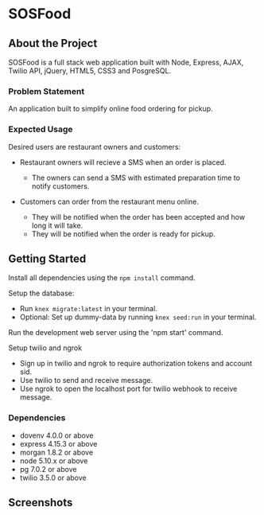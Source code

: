 # SOSFood

## About the Project
SOSFood is a full stack web application built with Node, Express, AJAX, Twilio API, jQuery, HTML5, CSS3 and PosgreSQL.

### Problem Statement

An application built to simplify online food ordering for pickup.

### Expected Usage

Desired users are restaurant owners and customers:

- Restaurant owners will recieve a SMS when an order is placed.
  - The owners can send a SMS with estimated preparation time to notify customers.

- Customers can order from the restaurant menu online.
  - They will be notified when the order has been accepted and how long it will take.
  - They will be notified when the order is ready for pickup.


## Getting Started
Install all dependencies using the `npm install` command.

Setup the database:
  - Run `knex migrate:latest` in your terminal.
  - Optional: Set up dummy-data by running `knex seed:run` in your terminal.

Run the development web server using the 'npm start' command.

Setup twilio and ngrok
  - Sign up in twilio and ngrok to require authorization tokens and account sid. 
  - Use twilio to send and receive message. 
  - Use ngrok to open the localhost port for twilio webhook to receive message. 

### Dependencies
- dovenv 4.0.0 or above
- express 4.15.3 or above
- morgan 1.8.2 or above
- node 5.10.x or above
- pg 7.0.2 or above
- twilio 3.5.0 or above

## Screenshots 





